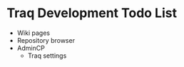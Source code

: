 Traq Development Todo List
==========================

- Wiki pages
- Repository browser
- AdminCP
  - Traq settings